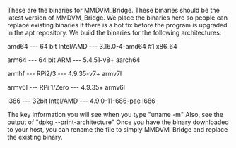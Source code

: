 These are the binaries for MMDVM_Bridge. These binaries should be the latest version of MMDVM_Bridge. We place the binaries here so people can replace existing binaries if there is a hot fix before the program is upgraded in the apt repository. We build the binaries for the following architectures:

amd64 --- 64 bit Intel/AMD --- 3.16.0-4-amd64 #1 x86_64

arm64 --- 64 bit ARM --- 5.4.51-v8+ aarch64

armhf --- RPi2/3 --- 4.9.35-v7+ armv7l

armv6l --- RPi 1/Zero --- 4.9.35+ armv6l

i386 --- 32bit Intel/AMD --- 4.9.0-11-686-pae i686

The key information you will see when you type "uname -m" Also, see the output of "dpkg --print-architecture"
Once you have the binary downloaded to your host, you can rename the file to simply MMDVM_Bridge and replace the existing binary.
